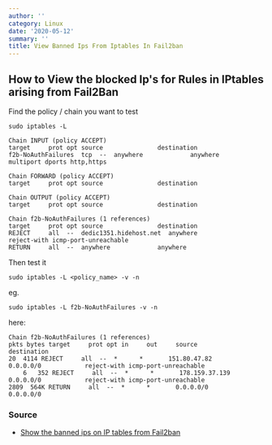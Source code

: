 ```yaml
---
author: ''
category: Linux
date: '2020-05-12'
summary: ''
title: View Banned Ips From Iptables In Fail2ban
---
```

## How to View the blocked Ip's for Rules in IPtables arising from Fail2Ban

Find the policy / chain you want to test

    sudo iptables -L

    Chain INPUT (policy ACCEPT)
    target     prot opt source               destination         
    f2b-NoAuthFailures  tcp  --  anywhere             anywhere             multiport dports http,https

    Chain FORWARD (policy ACCEPT)
    target     prot opt source               destination         

    Chain OUTPUT (policy ACCEPT)
    target     prot opt source               destination         

    Chain f2b-NoAuthFailures (1 references)
    target     prot opt source               destination         
    REJECT     all  --  dedic1351.hidehost.net  anywhere             reject-with icmp-port-unreachable
    RETURN     all  --  anywhere             anywhere 

Then test it

    sudo iptables -L <policy_name> -v -n

eg.

    sudo iptables -L f2b-NoAuthFailures -v -n

here:

    Chain f2b-NoAuthFailures (1 references)
    pkts bytes target     prot opt in     out     source               destination         
    20  4114 REJECT     all  --  *      *       151.80.47.82         0.0.0.0/0            reject-with icmp-port-unreachable
        6   352 REJECT     all  --  *      *       178.159.37.139       0.0.0.0/0            reject-with icmp-port-unreachable
    2809  564K RETURN     all  --  *      *       0.0.0.0/0            0.0.0.0/0 

### Source

* [Show the banned ips on IP tables from Fail2ban](https://serverfault.com/questions/841183/how-to-show-all-banned-ip-with-fail2ban)
